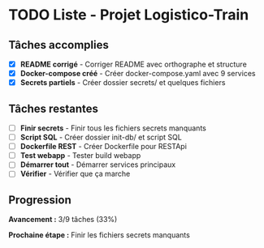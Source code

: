 # TODO Liste - Projet Logistico-Train

## Tâches accomplies

- [x] **README corrigé** - Corriger README avec orthographe et structure
- [x] **Docker-compose créé** - Créer docker-compose.yaml avec 9 services
- [x] **Secrets partiels** - Créer dossier secrets/ et quelques fichiers

## Tâches restantes

- [ ] **Finir secrets** - Finir tous les fichiers secrets manquants
- [ ] **Script SQL** - Créer dossier init-db/ et script SQL
- [ ] **Dockerfile REST** - Créer Dockerfile pour RESTApi
- [ ] **Test webapp** - Tester build webapp
- [ ] **Démarrer tout** - Démarrer services principaux
- [ ] **Vérifier** - Vérifier que ça marche

## Progression

**Avancement :** 3/9 tâches (33%)

**Prochaine étape :** Finir les fichiers secrets manquants